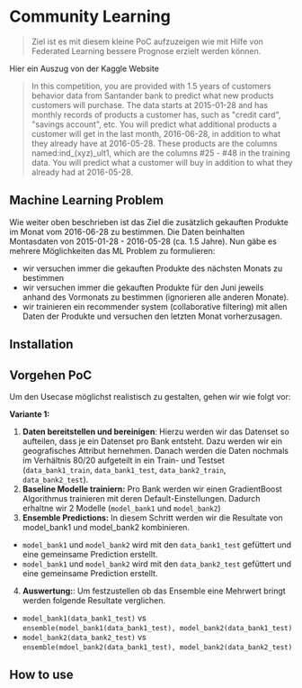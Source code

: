 # Community Learning
> Ziel ist es mit diesem kleine PoC aufzuzeigen wie mit Hilfe von Federated Learning bessere Prognose erzielt werden können. 


Hier ein Auszug von der Kaggle Website
> In this competition, you are provided with 1.5 years of customers behavior data from Santander bank to predict what new products customers will purchase. The data starts at 2015-01-28 and has monthly records of products a customer has, such as "credit card", "savings account", etc. You will predict what additional products a customer will get in the last month, 2016-06-28, in addition to what they already have at 2016-05-28. These products are the columns named:ind_(xyz)_ult1, which are the columns #25 - #48 in the training data. You will predict what a customer will buy in addition to what they already had at 2016-05-28. 

## Machine Learning Problem
Wie weiter oben beschrieben ist das Ziel die zusätzlich gekauften Produkte im Monat vom 2016-06-28 zu bestimmen. Die Daten beinhalten Montasdaten von 2015-01-28 - 2016-05-28 (ca. 1.5 Jahre). Nun gäbe es mehrere Möglichkeiten das ML Problem zu formulieren: 
- wir versuchen immer die gekauften Produkte des nächsten Monats zu bestimmen
- wir versuchen immer die gekauften Produkte für den Juni jeweils anhand des Vormonats zu bestimmen (ignorieren alle anderen Monate). 
- wir trainieren ein recommender system (collaborative filtering) mit allen Daten der Produkte und versuchen den letzten Monat vorherzusagen.

## Installation

## Vorgehen PoC

Um den Usecase möglichst realistisch zu gestalten, gehen wir wie folgt vor:


**Variante 1:**
1. **Daten bereitstellen und bereinigen**: Hierzu werden wir das Datenset so aufteilen, dass je ein Datenset pro Bank entsteht. Dazu werden wir ein geografisches Attribut hernehmen. Danach werden die Daten nochmals im Verhältnis 80/20 aufgeteilt in ein Train- und Testset (`data_bank1_train`, `data_bank1_test`, `data_bank2_train`, `data_bank2_test`). 
2. **Baseline Modelle trainiern:** Pro Bank werden wir einen GradientBoost Algorithmus trainieren mit deren Default-Einstellungen. Dadurch erhaltne wir 2 Modelle (`model_bank1` und `model_bank2`)
3. **Ensemble Predictions:** In diesem Schritt werden wir die Resultate von model_bank1 und model_bank2 kombinieren. 
 - `model_bank1` und `model_bank2` wird mit den `data_bank1_test` gefüttert und eine gemeinsame Prediction erstellt.
 - `model_bank1` und `model_bank2` wird mit den `data_bank2_test` gefüttert und eine gemeinsame Prediction erstellt.
4. **Auswertung:**: Um festzustellen ob das Ensemble eine Mehrwert bringt werden folgende Resultate verglichen.
 - `model_bank1(data_bank1_test)` vs `ensemble(model_bank1(data_bank1_test), model_bank2(data_bank1_test)`
 - `model_bank2(data_bank2_test)` vs `ensemble(mdoel_bank2(data_bank1_test), model_bank2(data_bank2_test)`

## How to use
